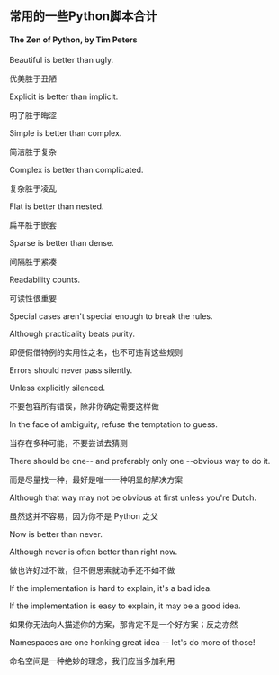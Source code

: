 ## 常用的一些Python脚本合计
#### The Zen of Python, by Tim Peters

Beautiful is better than ugly.

优美胜于丑陋

Explicit is better than implicit.

明了胜于晦涩

Simple is better than complex.

简洁胜于复杂

Complex is better than complicated.

复杂胜于凌乱

Flat is better than nested.

扁平胜于嵌套

Sparse is better than dense.

间隔胜于紧凑

Readability counts.

可读性很重要

Special cases aren't special enough to break the rules.

Although practicality beats purity.

即便假借特例的实用性之名，也不可违背这些规则

Errors should never pass silently.

Unless explicitly silenced.

不要包容所有错误，除非你确定需要这样做

In the face of ambiguity, refuse the temptation to guess.

当存在多种可能，不要尝试去猜测

There should be one-- and preferably only one --obvious way to do it.

而是尽量找一种，最好是唯一一种明显的解决方案

Although that way may not be obvious at first unless you're Dutch.

虽然这并不容易，因为你不是 Python 之父

Now is better than never.

Although never is often better than right now.

做也许好过不做，但不假思索就动手还不如不做

If the implementation is hard to explain, it's a bad idea.

If the implementation is easy to explain, it may be a good idea.

如果你无法向人描述你的方案，那肯定不是一个好方案；反之亦然

Namespaces are one honking great idea -- let's do more of those!

命名空间是一种绝妙的理念，我们应当多加利用